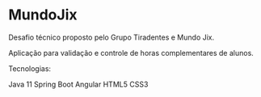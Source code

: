 # MundoJix
Desafio técnico proposto pelo Grupo Tiradentes e Mundo Jix.

Aplicação para validação e controle de horas complementares de alunos.

Tecnologias:

Java 11
Spring Boot
Angular
HTML5
CSS3

